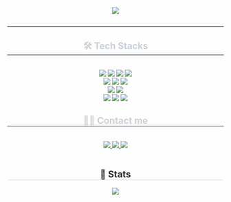 <div align="center">
  <img
    src="https://capsule-render.vercel.app/api?type=transparent&color=0:383838,100:030202&height=120&text=🧑🏻‍💻%20👩🏿‍💻%20🧑🏼‍💻%20👩🏾‍💻%20🧑🏽‍💻%20👩🏽‍💻%20🧑🏾‍💻%20👩🏼‍💻%20🧑🏿‍💻%20👩🏻‍💻&animation=twinkling&fontColor=ffffff&fontSize=40" />
</div>
<div align="center">
  <h2 style="border-bottom: 1px solid #21262d; color: #c9d1d9;"> </h2>
  <div style="font-weight: 700; font-size: 15px; text-align: center; color: #c9d1d9;"> </div>
</div>
<div align="center">
  <h2 style="border-bottom: 1px solid #21262d; color: #c9d1d9;"> 🛠️ Tech Stacks </h2> <br>
  <div style="margin: 0 auto; text-align: center;" align="center">
    <img src="https://img.shields.io/badge/HTML5-E34F26?style=for-the-badge&logo=HTML5&logoColor=white">
    <img src="https://img.shields.io/badge/CSS3-1572B6?style=for-the-badge&logo=CSS3&logoColor=white">
    <img src="https://img.shields.io/badge/Javascript-F7DF1E?style=for-the-badge&logo=Javascript&logoColor=white">
    <img src="https://img.shields.io/badge/jQuery-0769AD?style=for-the-badge&logo=jQuery&logoColor=white">
    <br />
    <img src="https://img.shields.io/badge/Visual_Studio_Code-0078D4?style=for-the-badge&logo=visual%20studio%20code&logoColor=white">
    <img src="https://img.shields.io/badge/Eclipse-2C2255?style=for-the-badge&logo=eclipse&logoColor=white">
    <img src="https://img.shields.io/badge/Spring Boot-6DB33F?style=for-the-badge&logo=Spring Boot&logoColor=white">
    <br />
    <img src="https://img.shields.io/badge/Adobe%20Illustrator-FF9A00?style=for-the-badge&logo=adobe%20illustrator&logoColor=white">
    <img src="https://img.shields.io/badge/Adobe%20Photoshop-31A8FF?style=for-the-badge&logo=Adobe%20Photoshop&logoColor=black">
    <br />
    <img src="https://img.shields.io/badge/Figma-F24E1E?style=for-the-badge&logo=Figma&logoColor=white">
    <img src="https://img.shields.io/badge/Github-181717?style=for-the-badge&logo=Github&logoColor=white">
    <img src="https://img.shields.io/badge/Git-F05032?style=for-the-badge&logo=Git&logoColor=white">
  </div>
</div>
<div align="center">
  <h2 style="border-bottom: 1px solid #21262d; color: #c9d1d9;"> 🧑‍💻 Contact me </h2> <br>
  <div align="center">
    <a href="https://velog.io/@shinhwiiron"> <img
        src="https://img.shields.io/badge/Velog-20C997?style=for-the-badge&logo=Velog&logoColor=white&link=velog.io/@shinhwiiron">
    </a>
    <a href="https://www.instagram.com/98.1106"> <img
        src="https://img.shields.io/badge/Instagram-E4405F?style=for-the-badge&logo=Instagram&logoColor=white&link=98.1106">
    </a>
    <a href=mailto:shinhwiiron@gmail.com> <img
        src="https://img.shields.io/badge/Gmail-EA4335?style=for-the-badge&logo=Gmail&logoColor=white&link=mailto:shinhwiiron@gmail.com">
    </a>
  </div> <br>
  <div align="center"> </div>
</div>
<div align="center">
  <h2 style="border-bottom: 1px solid #d8dee4; color: #282d33;"> 🏅 Stats </h2>
  <div align="center">
    <img src="https://github-readme-stats.vercel.app/api?username=hwiiron&bg_color=180,00000000,ffffff&title_color=ffffff&text_color=ffffff" />
  </div>
</div>
    
<!--
**hwiiron/hwiiron** is a ✨ _special_ ✨ repository because its `README.md` (this file) appears on your GitHub profile.

Here are some ideas to get you started:

- 🔭 I’m currently working on ...
- 🌱 I’m currently learning ...
- 👯 I’m looking to collaborate on ...
- 🤔 I’m looking for help with ...
- 💬 Ask me about ...
- 📫 How to reach me: ...
- 😄 Pronouns: ...
- ⚡ Fun fact: ...
-->
